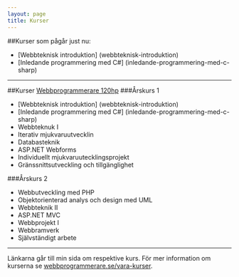 ```yaml
---
layout: page
title: Kurser 
---
```


##Kurser som pågår just nu:
- [Webbteknisk introduktion] (webbteknisk-introduktion)
- [Inledande programmering med C#] (inledande-programmering-med-c-sharp)

---

##Kurser [Webbprogrammerare 120hp](http://www.webbprogrammerare.se)
###Årskurs 1
- [Webbteknisk introduktion] (webbteknisk-introduktion)
- [Inledande programmering med C#] (inledande-programmering-med-c-sharp)
- Webbteknuk I
- Iterativ mjukvaruutvecklin
- Databasteknik
- ASP.NET Webforms
- Individuellt mjukvaruutecklingsprojekt
- Gränssnittsutveckling och tillgänglighet



###Årskurs 2
- Webbutveckling med PHP
- Objektorienterad analys och design med UML
- Webbteknik II
- ASP.NET MVC
- Webbprojekt I
- Webbramverk
- Självständigt arbete

---

Länkarna går till min sida om respektive kurs. För mer information om kurserna se [webbprogrammerare.se/vara-kurser](http://www.webbprogrammerare.se/vara-kurser]).